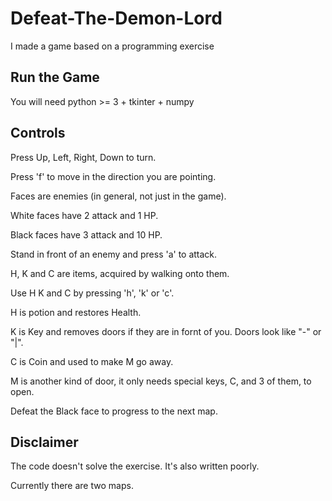 # Defeat-The-Demon-Lord
I made a game based on a programming exercise
## Run the Game 
You will need python >= 3 + tkinter + numpy 

## Controls 
Press Up, Left, Right, Down to turn.

Press 'f' to move in the direction you are pointing.

Faces are enemies (in general, not just in the game).

White faces have 2 attack and 1 HP.

Black faces have 3 attack and 10 HP.

Stand in front of an enemy and press 'a' to attack.

H, K and C are items, acquired by walking onto them.

Use H K and C by pressing 'h', 'k'  or 'c'.

H is potion and restores Health.

K is Key and removes doors if they are in fornt of you. Doors look like "-" or "|".

C is Coin and used to make M go away.

M is another kind of door, it only needs special keys, C, and 3 of them, to open.

Defeat the Black face to progress to the next map.


## Disclaimer
The code doesn't solve the exercise. It's also written poorly.

Currently there are two maps.
